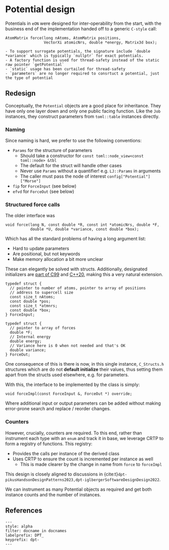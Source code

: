 # Potential design

Potentials in `eON` were designed for inter-operability from the start, with the business end of the implementation handed off to a generic `C-style` call:

```{code-block} cpp
AtomMatrix force(long nAtoms, AtomMatrix positions,
                 VectorXi atomicNrs, double *energy, Matrix3d box);
```

```{versionchanged} 2.x
- To support surrogate potentials, the signature include `double *variance` which is typically `nullptr` for exact potentials.
- A factory function is used for thread-safety instead of the static raw pointer `getPotential`
- `static` usage has been curtailed for thread-safety
- `parameters` are no longer required to consrtuct a potential, just the type of potential
```

## Redesign

Conceptually, the `Potential` objects are a good place for inheritance. They
have only one layer down and only one public facing function. Like the `Job`
instances, they construct parameters from `toml::table` instances directly.

### Naming

Since naming is hard, we prefer to use the following conventions:

- `Params` for the structure of parameters
  - Should take a constructor for `const toml::node_view<const toml::node> &tbl`
  - The default for the struct will handle other cases
  - Never use `Params` without a quantifier! e.g. `LJ::Params` in arguments
  - The caller must pass the node of interest `config["Potential"]["Morse"]`
- `fip` for `ForceInput` (see below)
- `efvd` for `ForceOut` (see below)

### Structured force calls

The older interface was

```{code-block} c
void force(long N, const double *R, const int *atomicNrs, double *F,
           double *U, double *variance, const double *box);
```

Which has all the standard problems of having a long argument list:

- Hard to update parameters
- Are positional, but not keywords
- Make memory allocation a bit more unclear

These can elegantly be solved with structs. Additionally, designated
initializers are [part of C99](https://stackoverflow.com/a/65546688/1895378) and
[C++20](https://www.cppstories.com/2021/designated-init-cpp20/), making this a
very natural extension.

```{code-block} C
typedef struct {
  // pointer to number of atoms, pointer to array of positions
  // address to supercell size
  const size_t nAtoms;
  const double *pos;
  const size_t *atmnrs;
  const double *box;
} ForceInput;

typedef struct {
  // pointer to array of forces
  double *F;
  // Internal energy
  double energy;
  // Variance here is 0 when not needed and that's OK
  double variance;
} ForceOut;
```

One consequence of this is there is now, in this single instance, `C_Structs.h`
structures which are do not **default initialize** their values, thus setting
them apart from the structs used elsewhere, e.g. for parameters.

With this, the interface to be implemented by the class is simply:

```{code-block} C
void forceImpl(const ForceInput &, ForceOut *) override;
```

Where additional input or output parameters can be added without making
error-prone search and replace / reorder changes.

### Counters

However, crucially, counters are required. To this end, rather than instrument
each type with an `enum` and track it in base, we leverage CRTP to form a
registry of functions. This registry:

- Provides the calls per instance of the derived class
- Uses CRTP to ensure the count is incremented per instance as well
  - This is made clearer by the change in name from `force` to `forceImpl`

This design is closely aligned to discussions in
{cite:t}`dpt-pikusHandsonDesignPatterns2023,dpt-iglbergerSoftwareDesignDesign2022`.

We can instrument as many Potential objects as required and get both instance
counts and the number of instances.

## References

```{bibliography}
---
style: alpha
filter: docname in docnames
labelprefix: DPT_
keyprefix: dpt-
---
```
